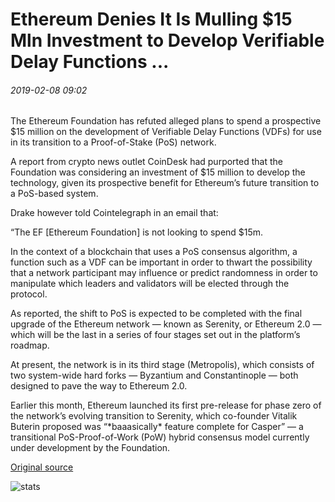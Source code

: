 # Ethereum Denies It Is Mulling $15 Mln Investment to Develop Verifiable Delay Functions ...

###### 2019-02-08 09:02

The Ethereum Foundation has refuted alleged plans to spend a prospective $15 million on the development of Verifiable Delay Functions (VDFs) for use in its transition to a Proof-of-Stake (PoS) network.

A report from crypto news outlet CoinDesk had purported that the Foundation was considering an investment of $15 million to develop the technology, given its prospective benefit for Ethereum’s future transition to a PoS-based system.

Drake however told Cointelegraph in an email that:

“The EF \[Ethereum Foundation\] is not looking to spend $15m.

In the context of a blockchain that uses a PoS consensus algorithm, a function such as a VDF can be important in order to thwart the possibility that a network participant may influence or predict randomness in order to manipulate which leaders and validators will be elected through the protocol.

As reported, the shift to PoS is expected to be completed with the final upgrade of the Ethereum network — known as Serenity, or Ethereum 2.0 — which will be the last in a series of four stages set out in the platform’s roadmap.

At present, the network is in its third stage (Metropolis), which consists of two system-wide hard forks — Byzantium and Constantinople — both designed to pave the way to Ethereum 2.0.

Earlier this month, Ethereum launched its first pre-release for phase zero of the network’s evolving transition to Serenity, which co-founder Vitalik Buterin proposed was “\*baaasically\* feature complete for Casper” — a transitional PoS-Proof-of-Work (PoW) hybrid consensus model currently under development by the Foundation.

[Original source](https://cointelegraph.com/news/ethereum-denies-it-is-mulling-15-mln-investment-to-develop-verifiable-delay-functions)

![stats](https://c.statcounter.com/11760860/0/a89fa40b/1/ "stats")